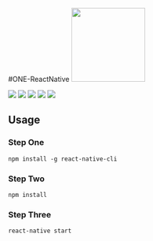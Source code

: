 #ONE-ReactNative
<img width="150" height="150" src="https://github.com/kenvies/ONE-ReactNative/blob/master/dis/Simulator%20Screen%20Shot%202017年8月16日%20下午3.12.04.png"/>

![](https://github.com/kenvies/ONE-ReactNative/blob/master/dis/Simulator%20Screen%20Shot%202017年8月16日%20下午3.12.04.png)
![](https://github.com/kenvies/ONE-ReactNative/blob/master/dis/Simulator%20Screen%20Shot%202017年8月16日%20下午3.12.12.png)
![](https://github.com/kenvies/ONE-ReactNative/blob/master/dis/Simulator%20Screen%20Shot%202017年8月16日%20下午3.12.17.png)
![](https://github.com/kenvies/ONE-ReactNative/blob/master/dis/Simulator%20Screen%20Shot%202017年8月16日%20下午3.12.24.png)
![](https://github.com/kenvies/ONE-ReactNative/blob/master/dis/Simulator%20Screen%20Shot%202017年8月16日%20下午3.12.43.png)


Usage
-----

### Step One

```
npm install -g react-native-cli
```
### Step Two

```
npm install
```
### Step Three

```
react-native start
```
